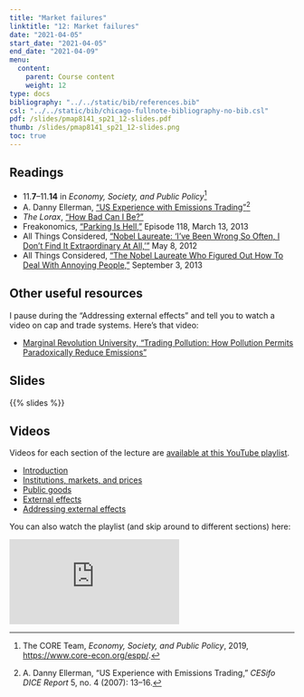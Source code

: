 ```yaml
---
title: "Market failures"
linktitle: "12: Market failures"
date: "2021-04-05"
start_date: "2021-04-05"
end_date: "2021-04-09"
menu:
  content:
    parent: Course content
    weight: 12
type: docs
bibliography: "../../static/bib/references.bib"
csl: "../../static/bib/chicago-fullnote-bibliography-no-bib.csl"
pdf: /slides/pmap8141_sp21_12-slides.pdf
thumb: /slides/pmap8141_sp21_12-slides.png
toc: true
---
```


## Readings

-   <i class="fas fa-book"></i> 11.**7**–11.**14** in *Economy, Society, and Public Policy*[^1]
-   <i class="far fa-file-pdf"></i> A. Danny Ellerman, [“US Experience with Emissions Trading”](http://www.cesifo-group.de/DocDL/dicereport407-forum3.pdf)[^2]
-   <i class="fab fa-youtube"></i> *The Lorax*, [“How Bad Can I Be?”](https://www.youtube.com/watch?v=W_HUdf89hI8)
-   <i class="fas fa-podcast"></i> Freakonomics, [“Parking Is Hell,”](http://freakonomics.com/podcast/parking-is-hell-a-new-freakonomics-radio-podcast/) Episode 118, March 13, 2013
-   <i class="fas fa-podcast"></i> All Things Considered, [“Nobel Laureate: ‘I’ve Been Wrong So Often, I Don’t Find It Extraordinary At All,’”](https://www.npr.org/sections/money/2012/05/09/152197483/nobel-laureate-ive-been-wrong-so-often-i-dont-find-it-extraordinary-at-all) May 8, 2012
-   <i class="fas fa-podcast"></i> All Things Considered, [“The Nobel Laureate Who Figured Out How To Deal With Annoying People,”](https://www.npr.org/sections/money/2013/09/10/218526472/the-nobel-prizewinner-who-figured-out-how-to-deal-with-annoying-people) September 3, 2013

## Other useful resources

I pause during the “Addressing external effects” and tell you to watch a video on cap and trade systems. Here’s that video:

-   <i class="fab fa-youtube"></i> [Marginal Revolution University, “Trading Pollution: How Pollution Permits Paradoxically Reduce Emissions”](https://www.youtube.com/watch?v=9tUb3MDrgEc)

## Slides

{{% slides %}}

## Videos

Videos for each section of the lecture are [available at this YouTube playlist](https://www.youtube.com/playlist?list=PLS6tnpTr39sFqAzkeA_4iahZlrXE38Hl8).

-   [Introduction](https://www.youtube.com/watch?v=Pqe_e7-q9Z4&list=PLS6tnpTr39sFqAzkeA_4iahZlrXE38Hl8)
-   [Institutions, markets, and prices](https://www.youtube.com/watch?v=VUYNRevXA6E&list=PLS6tnpTr39sFqAzkeA_4iahZlrXE38Hl8)
-   [Public goods](https://www.youtube.com/watch?v=Q1w6FQV2PL0&list=PLS6tnpTr39sFqAzkeA_4iahZlrXE38Hl8)
-   [External effects](https://www.youtube.com/watch?v=bXcSt83JDvs&list=PLS6tnpTr39sFqAzkeA_4iahZlrXE38Hl8)
-   [Addressing external effects](https://www.youtube.com/watch?v=az5ORj11NM8&list=PLS6tnpTr39sFqAzkeA_4iahZlrXE38Hl8)

You can also watch the playlist (and skip around to different sections) here:

<div class="embed-responsive embed-responsive-16by9">

<iframe class="embed-responsive-item" src="https://www.youtube.com/embed/playlist?list=PLS6tnpTr39sFqAzkeA_4iahZlrXE38Hl8" frameborder="0" allow="accelerometer; autoplay; encrypted-media; gyroscope; picture-in-picture" allowfullscreen>
</iframe>

</div>

[^1]: The CORE Team, *Economy, Society, and Public Policy*, 2019, <https://www.core-econ.org/espp/>.

[^2]: A. Danny Ellerman, “US Experience with Emissions Trading,” *CESifo DICE Report* 5, no. 4 (2007): 13–16.
